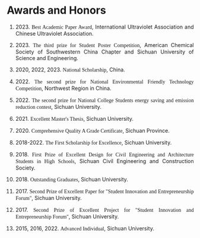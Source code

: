 # Awards and Honors  

<ol>    

<li><p style="text-align:justify; text-justify:inter-ideograph;">  2023. <font face="arial black">Best Academic Paper Award</font>, International Ultraviolet Association and Chinese Ultraviolet Association.</p></li> 

<li><p style="text-align:justify; text-justify:inter-ideograph;">  2023. <font face="arial black">The third prize for Student Poster Competition</font>, American Chemical Society of Southwestern China Chapter and Sichuan University of Science and Engineering.</p></li> 

<li><p style="text-align:justify; text-justify:inter-ideograph;">  2020, 2022, 2023. <font face="arial black">National Scholarship</font>, China.</p></li> 
 
<li><p style="text-align:justify; text-justify:inter-ideograph;">  2022. <font face="arial black">The second prize for National Environmental Friendly Technology Competition</font>, Northwest Region in China.</p></li>  

<li><p style="text-align:justify; text-justify:inter-ideograph;">  2022. <font face="arial black">The second prize for National College Students energy saving and emission reduction contest</font>, Sichuan University.</p></li>  

<li><p style="text-align:justify; text-justify:inter-ideograph;">  2021. <font face="arial black">Excellent Master's Thesis</font>, Sichuan University.</p></li>  

<li><p style="text-align:justify; text-justify:inter-ideograph;">  2020. <font face="arial black">Comprehensive Quality A Grade Certificate</font>, Sichuan Province.</p></li>  

<li><p style="text-align:justify; text-justify:inter-ideograph;">  2018-2022. <font face="arial black">The First Scholarship for Excellence</font>, Sichuan University.</p></li>  

<li><p style="text-align:justify; text-justify:inter-ideograph;">  2018. <font face="arial black">First Prize of Excellent Design for Civil Engineering and Architecture Students in High Schools</font>, Sichuan Civil Engineering and Construction Society.</p></li>  

<li><p style="text-align:justify; text-justify:inter-ideograph;">  2018. <font face="arial black">Outstanding Graduates</font>, Sichuan University.</p></li>  

<li><p style="text-align:justify; text-justify:inter-ideograph;">  2017. <font face="arial black">Second Prize of Excellent Paper for "Student Innovation and Entrepreneurship Forum"</font>, Sichuan University.</p></li>  

<li><p style="text-align:justify; text-justify:inter-ideograph;">  2017. <font face="arial black">Second Prize of Excellent Project for "Student Innovation and Entrepreneurship Forum"</font>, Sichuan University.</p></li>  

<li><p style="text-align:justify; text-justify:inter-ideograph;">  2015, 2016, 2022. <font face="arial black">Advanced Individual</font>, Sichuan University.</p></li>  
</ol>
